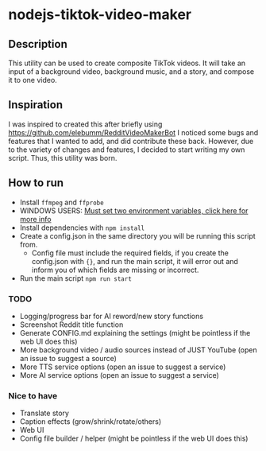 # nodejs-tiktok-video-maker

## Description
This utility can be used to create composite TikTok videos. It will take an input of a background video, background music, and a story, and compose it to one video.

## Inspiration
I was inspired to created this after briefly using https://github.com/elebumm/RedditVideoMakerBot
I noticed some bugs and features that I wanted to add, and did contribute these back. However, due to the variety of changes and features, I decided to start writing my own script. Thus, this utility was born.

## How to run
 - Install `ffmpeg` and `ffprobe`
 - WINDOWS USERS: [Must set two environment variables, click here for more info](https://github.com/fluent-ffmpeg/node-fluent-ffmpeg#:~:text=at%20the%20moment.-,Windows%20users,-%3A%20most%20probably%20ffmpeg)
 - Install dependencies with `npm install`
 - Create a config.json in the same directory you will be running this script from.
   - Config file must include the required fields, if you create the config.json with `{}`, and run the main script, it will error out and inform you of which fields are missing or incorrect.
 - Run the main script `npm run start`

### TODO
 - Logging/progress bar for AI reword/new story functions
 - Screenshot Reddit title function
 - Generate CONFIG.md explaining the settings (might be pointless if the web UI does this)
 - More background video / audio sources instead of JUST YouTube (open an issue to suggest a source)
 - More TTS service options (open an issue to suggest a service)
 - More AI service options (open an issue to suggest a service)


### Nice to have
 - Translate story
 - Caption effects (grow/shrink/rotate/others)
 - Web UI
 - Config file builder / helper (might be pointless if the web UI does this)